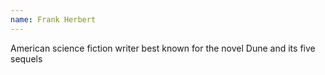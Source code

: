 ```yaml
---
name: Frank Herbert
---
```


American science fiction writer best known for the novel Dune and its five sequels